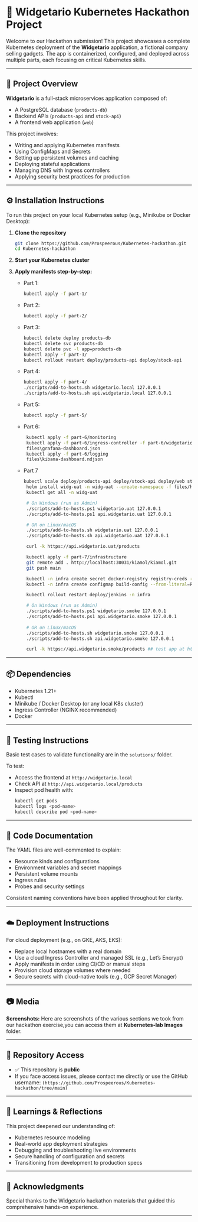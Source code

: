 # 🚀 Widgetario Kubernetes Hackathon Project

Welcome to our Hackathon submission! This project showcases a complete Kubernetes deployment of the **Widgetario** application, a fictional company selling gadgets. The app is containerized, configured, and deployed across multiple parts, each focusing on critical Kubernetes skills.

---


## 📖 Project Overview

**Widgetario** is a full-stack microservices application composed of:

- A PostgreSQL database (`products-db`)
- Backend APIs (`products-api` and `stock-api`)
- A frontend web application (`web`)

This project involves:

- Writing and applying Kubernetes manifests
- Using ConfigMaps and Secrets
- Setting up persistent volumes and caching
- Deploying stateful applications
- Managing DNS with Ingress controllers
- Applying security best practices for production

---

## ⚙️ Installation Instructions

To run this project on your local Kubernetes setup (e.g., Minikube or Docker Desktop):

1. **Clone the repository**  
   ```bash
   git clone https://github.com/Prospeerous/Kubernetes-hackathon.git
   cd Kubernetes-hackathon
   ```

2. **Start your Kubernetes cluster**

3. **Apply manifests step-by-step:**
   - Part 1:
     ```bash
     kubectl apply -f part-1/
     ```
   - Part 2:
     ```bash
     kubectl apply -f part-2/
     ```
   - Part 3:
     ```bash
     kubectl delete deploy products-db
     kubectl delete svc products-db
     kubectl delete pvc -l app=products-db
     kubectl apply -f part-3/
     kubectl rollout restart deploy/products-api deploy/stock-api
     ```
   - Part 4:
     ```bash
     kubectl apply -f part-4/
     ./scripts/add-to-hosts.sh widgetario.local 127.0.0.1
     ./scripts/add-to-hosts.sh api.widgetario.local 127.0.0.1
     ```
   - Part 5:
     ```bash
     kubectl apply -f part-5/
     ```
   - Part 6:
     ```bash
      kubectl apply -f part-6/monitoring
      kubectl apply -f part-6/ingress-controller -f part-6/widgetario
      files\grafana-dashboard.json
      kubectl apply -f part-6/logging
      files\kibana-dashboard.ndjson
     ```
   - Part 7
     ```bash
     kubectl scale deploy/products-api deploy/stock-api deploy/web sts/products-db --replicas 0
      helm install widg-uat -n widg-uat --create-namespace -f files/helm/uat.yaml part-7/helm/widgetario
      kubectl get all -n widg-uat
     
      # On Windows (run as Admin)
      ./scripts/add-to-hosts.ps1 widgetario.uat 127.0.0.1
      ./scripts/add-to-hosts.ps1 api.widgetario.uat 127.0.0.1

      # OR on Linux/macOS
      ./scripts/add-to-hosts.sh widgetario.uat 127.0.0.1
      ./scripts/add-to-hosts.sh api.widgetario.uat 127.0.0.1

      curl -k https://api.widgetario.uat/products

      kubectl apply -f part-7/infrastructure
      git remote add . http://localhost:30031/kiamol/kiamol.git
      git push main

      kubectl -n infra create secret docker-registry registry-creds --docker-server=$REGISTRY_SERVER --docker-username=$REGISTRY_USER --docker-password=$REGISTRY_PASSWORD
      kubectl -n infra create configmap build-config --from-literal=REGISTRY=docker.io  --from-literal=REPOSITORY=$REGISTRY_USER

      kubectl rollout restart deploy/jenkins -n infra
     
      # On Windows (run as Admin)
      ./scripts/add-to-hosts.ps1 widgetario.smoke 127.0.0.1
      ./scripts/add-to-hosts.ps1 api.widgetario.smoke 127.0.0.1
      
      # OR on Linux/macOS
      ./scripts/add-to-hosts.sh widgetario.smoke 127.0.0.1
      ./scripts/add-to-hosts.sh api.widgetario.smoke 127.0.0.1

      curl -k https://api.widgetario.smoke/products ## test app at http://widgetario.smoke
     ```


---

## 📦 Dependencies

- Kubernetes 1.21+
- Kubectl
- Minikube / Docker Desktop (or any local K8s cluster)
- Ingress Controller (NGINX recommended)
- Docker

---

## 🧪 Testing Instructions

Basic test cases to validate functionality are in the `solutions/` folder.

To test:

- Access the frontend at `http://widgetario.local`
- Check API at `http://api.widgetario.local/products`
- Inspect pod health with:
  ```bash
  kubectl get pods
  kubectl logs <pod-name>
  kubectl describe pod <pod-name>
  ```

---

## 📄 Code Documentation

The YAML files are well-commented to explain:

- Resource kinds and configurations
- Environment variables and secret mappings
- Persistent volume mounts
- Ingress rules
- Probes and security settings

Consistent naming conventions have been applied throughout for clarity.

---

## ☁️ Deployment Instructions

For cloud deployment (e.g., on GKE, AKS, EKS):

- Replace local hostnames with a real domain
- Use a cloud Ingress Controller and managed SSL (e.g., Let’s Encrypt)
- Apply manifests in order using CI/CD or manual steps
- Provision cloud storage volumes where needed
- Secure secrets with cloud-native tools (e.g., GCP Secret Manager)

---

## 📷 Media 

 **Screenshots:**
   Here are screenshots of the various sections we took from our hackathon exercise,you can access them at **Kubernetes-lab Images** folder.

---

## 🔐 Repository Access

- ✅ This repository is **public**
- If you face access issues, please contact me directly or use the GitHub username: `(https://github.com/Prospeerous/Kubernetes-hackathon/tree/main)`

---

## 🧠 Learnings & Reflections

This project deepened our understanding of:

- Kubernetes resource modeling
- Real-world app deployment strategies
- Debugging and troubleshooting live environments
- Secure handling of configuration and secrets
- Transitioning from development to production specs

---

## 🙌 Acknowledgments

Special thanks to the Widgetario hackathon materials that guided this comprehensive hands-on experience.

---

